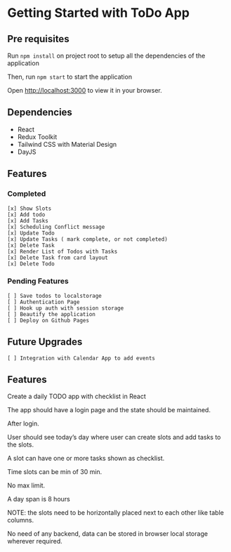 # Getting Started with ToDo App

## Pre requisites

Run `npm install` on project root to setup all the dependencies of the application

Then, run `npm start` to start the application

Open [http://localhost:3000](http://localhost:3000) to view it in your browser.

## Dependencies

- React
- Redux Toolkit
- Tailwind CSS with Material Design
- DayJS

## Features

### Completed

    [x] Show Slots
    [x] Add todo
    [x] Add Tasks
    [x] Scheduling Conflict message
    [x] Update Todo
    [x] Update Tasks ( mark complete, or not completed)
    [x] Delete Task
    [x] Render List of Todos with Tasks
    [x] Delete Task from card layout
    [x] Delete Todo

### Pending Features

    [ ] Save todos to localstorage
    [ ] Authentication Page
    [ ] Hook up auth with session storage
    [ ] Beautify the application
    [ ] Deploy on Github Pages

## Future Upgrades

    [ ] Integration with Calendar App to add events

## Features

Create a daily TODO app with checklist in React

The app should have a login page and the state should be maintained.

After login.

User should see today’s day where user can create slots and add tasks to the slots.

A slot can have one or more tasks shown as checklist.

Time slots can be min of 30 min.

No max limit.

A day span is 8 hours

NOTE: the slots need to be horizontally placed next to each other like table columns.

No need of any backend, data can be stored in browser local storage wherever required.
